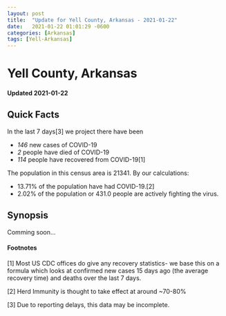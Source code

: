 ```yaml
---
layout: post
title:  "Update for Yell County, Arkansas - 2021-01-22"
date:   2021-01-22 01:01:29 -0600
categories: [Arkansas]
tags: [Yell-Arkansas]
---
```


# Yell County, Arkansas
#### Updated 2021-01-22

## Quick Facts

In the last 7 days[3] we project there have been
- *146* new cases of COVID-19
- *2* people have died of COVID-19
- *114* people have recovered from COVID-19[1]

The population in this census area is 21341. By our calculations:
- 13.71% of the population have had COVID-19.[2]
- 2.02% of the population or 431.0 people are actively fighting the virus.

## Synopsis

Comming soon...


#### Footnotes

[1] Most US CDC offices do give any recovery statistics- we base this on a formula which looks at confirmed new cases
15 days ago (the average recovery time) and deaths over the last 7 days.

[2] Herd Immunity is thought to take effect at around ~70-80%

[3] Due to reporting delays, this data may be incomplete.
 
    